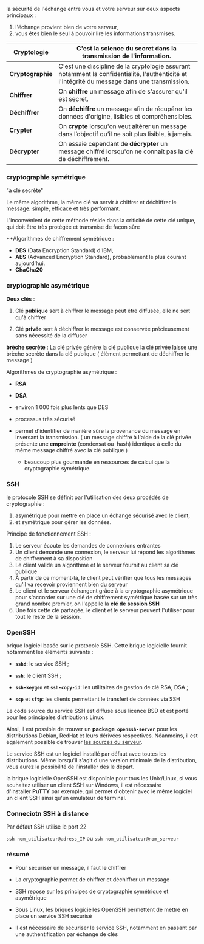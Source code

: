 la sécurité de l'échange entre vous et votre serveur sur deux aspects principaux :

1. l'échange provient bien de votre serveur,
2. vous êtes bien le seul à pouvoir lire les informations transmises.

| **Cryptologie**   | C'est la science du secret dans la transmission de l'information.                                                                             |
| ----------------- | --------------------------------------------------------------------------------------------------------------------------------------------- |
| **Cryptographie** | C'est une discipline de la cryptologie assurant notamment la confidentialité, l'authenticité et l'intégrité du message dans une transmission. |
| **Chiffrer**      | On **chiffre** un message afin de s'assurer qu'il est secret.                                                                                 |
| **Déchiffrer**    | On **déchiffre** un message afin de récupérer les données d'origine, lisibles et compréhensibles.                                             |
| **Crypter**       | On **crypte** lorsqu'on veut altérer un message dans l’objectif qu’il ne soit plus lisible, à jamais.                                         |
| **Décrypter**     | On essaie cependant de **décrypter** un message chiffré lorsqu'on ne connaît pas la clé de déchiffrement.                                     |
### cryptographie symétrique
“à clé secrète"

Le même algorithme, la même clé va servir à chiffrer et déchiffrer le message.
simple, efficace et très performant.

L'inconvénient de cette méthode réside dans la criticité de cette clé unique, qui doit être très protégée et transmise de façon sûre

**Algorithmes de chiffrement symétrique :
- **DES** (Data Encryption Standard) d'IBM,
- **AES** (Advanced Encryption Standard), probablement le plus courant aujourd'hui.
- **ChaCha20**

### cryptographie asymétrique

**Deux clés** :

1. Clé **publique**
   sert à chiffrer le message
   peut être diffusée, elle ne sert qu'à chiffrer
   
1. Clé **privée**
   sert à déchiffrer le message
   est conservée précieusement
   sans nécessité de la diffuser

**brèche secrète** :
La clé privée génère la clé publique
 la clé privée laisse une brèche secrète dans la clé publique
( élément permettant de déchiffrer le message )

Algorithmes de cryptographie asymétrique :
- **RSA** 
- **DSA**

- environ 1 000 fois plus lents que DES
- processus très sécurisé
- permet d'identifier de manière sûre la provenance du message en inversant la transmission.
  ( un message chiffré à l'aide de la clé privée présente une **empreinte** (condensat ou  hash) identique à celle du même message chiffré avec la clé publique )
  - beaucoup plus gourmande en ressources de calcul que la cryptographie symétrique.



### SSH

le protocole SSH se définit par l'utilisation des deux procédés de cryptographie :

1. asymétrique pour mettre en place un échange sécurisé avec le client,
2. et symétrique pour gérer les données.

Principe de fonctionnement SSH :

1. Le serveur écoute les demandes de connexions entrantes 
2. Un client demande une connexion, le serveur lui répond les algorithmes de chiffrement à sa disposition 
3. Le client valide un algorithme et le serveur fournit au client sa clé publique 
4. À partir de ce moment-là, le client peut vérifier que tous les messages qu'il va recevoir proviennent bien du serveur 
5. Le client et le serveur échangent grâce à la cryptographie asymétrique pour s'accorder sur une clé de chiffrement symétrique basée sur un très grand nombre premier, on l'appelle la **clé de session SSH** 
6. Une fois cette clé partagée, le client et le serveur peuvent l'utiliser pour tout le reste de la session.
### OpenSSH
brique logiciel basée sur le protocole SSH.
Cette brique logicielle fournit notamment les éléments suivants :

- **`sshd`**: le service SSH ;
    
- **`ssh`**: le client SSH ;
    
- **`ssh-keygen`** et **`ssh-copy-id`**: les utilitaires de gestion de clé RSA, DSA ;
    
- **`scp`** et **`sftp`**: les clients permettant le transfert de données via SSH



Le code source du service SSH est diffusé sous licence BSD et est porté pour les principales distributions Linux.

Ainsi, il est possible de trouver un **package  `openssh-server`** pour les distributions Debian, RedHat et leurs dérivées respectives. Néanmoins, il est également possible de trouver [les sources du serveur](https://www.openssh.com/portable.html).

Le service SSH est un logiciel installé par défaut avec toutes les distributions. Même lorsqu'il s'agit d'une version minimale de la distribution, vous aurez la possibilité de l'installer dès le départ.

la brique logicielle OpenSSH est disponible pour tous les Unix/Linux, si vous souhaitez utiliser un client SSH sur Windows, il est nécessaire d'installer **PuTTY** par exemple, qui permet d'obtenir avec le même logiciel un client SSH ainsi qu'un émulateur de terminal.
### Conneciotn SSH à distance

Par défaut SSH utilise le port 22

`ssh nom_utilisateur@adress_IP`
ou
`ssh nom_utilisateur@nom_serveur`

### résumé
- Pour sécuriser un message, il faut le chiffrer 
    
- La cryptographie permet de chiffrer et déchiffrer un message 
    
- SSH repose sur les principes de cryptographie symétrique et asymétrique 
    
- Sous Linux, les briques logicielles OpenSSH permettent de mettre en place un service SSH sécurisé 
    
- Il est nécessaire de sécuriser le service SSH, notamment en passant par une authentification par échange de clés